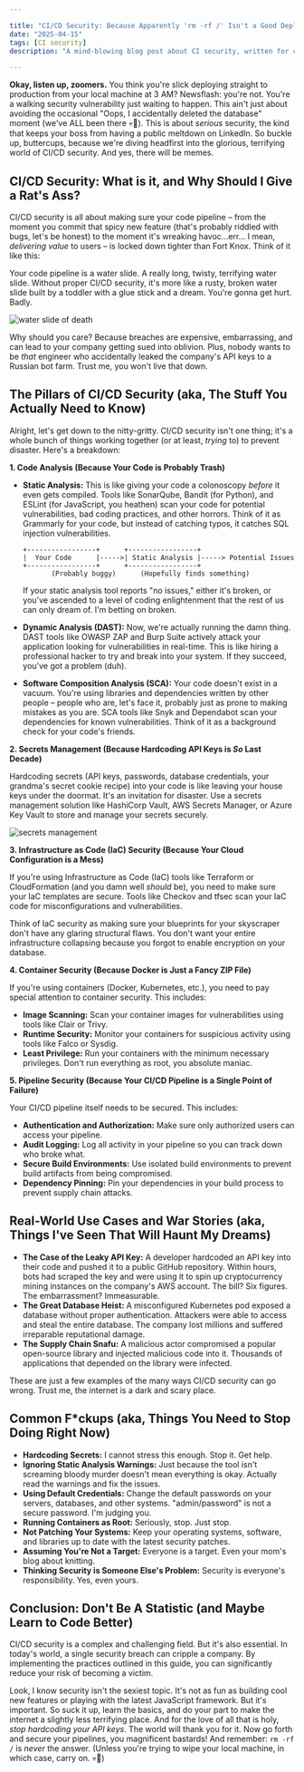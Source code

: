 ```yaml
---

title: "CI/CD Security: Because Apparently 'rm -rf /' Isn't a Good Deployment Strategy"
date: "2025-04-15"
tags: [CI security]
description: "A mind-blowing blog post about CI security, written for chaotic Gen Z engineers who think 'security' is just a strong password (it's not, lol)."

---
```


**Okay, listen up, zoomers.** You think you're slick deploying straight to production from your local machine at 3 AM? Newsflash: you're not. You're a walking security vulnerability just waiting to happen. This ain't just about avoiding the occasional "Oops, I accidentally deleted the database" moment (we've ALL been there 💀🙏). This is about *serious* security, the kind that keeps your boss from having a public meltdown on LinkedIn. So buckle up, buttercups, because we're diving headfirst into the glorious, terrifying world of CI/CD security. And yes, there will be memes.

## CI/CD Security: What is it, and Why Should I Give a Rat's Ass?

CI/CD security is all about making sure your code pipeline – from the moment you commit that spicy new feature (that's probably riddled with bugs, let's be honest) to the moment it's wreaking havoc...err... I mean, *delivering value* to users – is locked down tighter than Fort Knox. Think of it like this:

Your code pipeline is a water slide. A really long, twisty, terrifying water slide. Without proper CI/CD security, it's more like a rusty, broken water slide built by a toddler with a glue stick and a dream. You're gonna get hurt. Badly.

![water slide of death](https://i.kym-cdn.com/photos/images/newsfeed/001/868/040/b61.jpg)

Why should you care? Because breaches are expensive, embarrassing, and can lead to your company getting sued into oblivion. Plus, nobody wants to be *that* engineer who accidentally leaked the company's API keys to a Russian bot farm. Trust me, you won't live that down.

## The Pillars of CI/CD Security (aka, The Stuff You Actually Need to Know)

Alright, let's get down to the nitty-gritty. CI/CD security isn't one thing; it's a whole bunch of things working together (or at least, *trying* to) to prevent disaster. Here's a breakdown:

**1. Code Analysis (Because Your Code is Probably Trash)**

*   **Static Analysis:** This is like giving your code a colonoscopy *before* it even gets compiled. Tools like SonarQube, Bandit (for Python), and ESLint (for JavaScript, you heathen) scan your code for potential vulnerabilities, bad coding practices, and other horrors. Think of it as Grammarly for your code, but instead of catching typos, it catches SQL injection vulnerabilities.

    ```ascii
    +-----------------+      +-----------------+
    |  Your Code      |----->| Static Analysis |-----> Potential Issues
    +-----------------+      +-----------------+
           (Probably buggy)      (Hopefully finds something)
    ```

    If your static analysis tool reports "no issues," either it's broken, or you've ascended to a level of coding enlightenment that the rest of us can only dream of. I'm betting on broken.
*   **Dynamic Analysis (DAST):** Now, we're actually running the damn thing. DAST tools like OWASP ZAP and Burp Suite actively attack your application looking for vulnerabilities in real-time. This is like hiring a professional hacker to try and break into your system. If they succeed, you've got a problem (duh).
*   **Software Composition Analysis (SCA):** Your code doesn't exist in a vacuum. You're using libraries and dependencies written by other people – people who are, let's face it, probably just as prone to making mistakes as you are. SCA tools like Snyk and Dependabot scan your dependencies for known vulnerabilities. Think of it as a background check for your code's friends.

**2. Secrets Management (Because Hardcoding API Keys is *So* Last Decade)**

Hardcoding secrets (API keys, passwords, database credentials, your grandma's secret cookie recipe) into your code is like leaving your house keys under the doormat. It's an invitation for disaster. Use a secrets management solution like HashiCorp Vault, AWS Secrets Manager, or Azure Key Vault to store and manage your secrets securely.

![secrets management](https://imgflip.com/i/743wqq)

**3. Infrastructure as Code (IaC) Security (Because Your Cloud Configuration is a Mess)**

If you're using Infrastructure as Code (IaC) tools like Terraform or CloudFormation (and you damn well *should* be), you need to make sure your IaC templates are secure. Tools like Checkov and tfsec scan your IaC code for misconfigurations and vulnerabilities.

Think of IaC security as making sure your blueprints for your skyscraper don't have any glaring structural flaws. You don't want your entire infrastructure collapsing because you forgot to enable encryption on your database.

**4. Container Security (Because Docker is Just a Fancy ZIP File)**

If you're using containers (Docker, Kubernetes, etc.), you need to pay special attention to container security. This includes:

*   **Image Scanning:** Scan your container images for vulnerabilities using tools like Clair or Trivy.
*   **Runtime Security:** Monitor your containers for suspicious activity using tools like Falco or Sysdig.
*   **Least Privilege:** Run your containers with the minimum necessary privileges. Don't run everything as root, you absolute maniac.

**5. Pipeline Security (Because Your CI/CD Pipeline is a Single Point of Failure)**

Your CI/CD pipeline itself needs to be secured. This includes:

*   **Authentication and Authorization:** Make sure only authorized users can access your pipeline.
*   **Audit Logging:** Log all activity in your pipeline so you can track down who broke what.
*   **Secure Build Environments:** Use isolated build environments to prevent build artifacts from being compromised.
*   **Dependency Pinning:** Pin your dependencies in your build process to prevent supply chain attacks.

## Real-World Use Cases and War Stories (aka, Things I've Seen That Will Haunt My Dreams)

*   **The Case of the Leaky API Key:** A developer hardcoded an API key into their code and pushed it to a public GitHub repository. Within hours, bots had scraped the key and were using it to spin up cryptocurrency mining instances on the company's AWS account. The bill? Six figures. The embarrassment? Immeasurable.
*   **The Great Database Heist:** A misconfigured Kubernetes pod exposed a database without proper authentication. Attackers were able to access and steal the entire database. The company lost millions and suffered irreparable reputational damage.
*   **The Supply Chain Snafu:** A malicious actor compromised a popular open-source library and injected malicious code into it. Thousands of applications that depended on the library were infected.

These are just a few examples of the many ways CI/CD security can go wrong. Trust me, the internet is a dark and scary place.

## Common F\*ckups (aka, Things You Need to Stop Doing Right Now)

*   **Hardcoding Secrets:** I cannot stress this enough. Stop it. Get help.
*   **Ignoring Static Analysis Warnings:** Just because the tool isn't screaming bloody murder doesn't mean everything is okay. Actually read the warnings and fix the issues.
*   **Using Default Credentials:** Change the default passwords on your servers, databases, and other systems. "admin/password" is not a secure password. I'm judging you.
*   **Running Containers as Root:** Seriously, stop. Just stop.
*   **Not Patching Your Systems:** Keep your operating systems, software, and libraries up to date with the latest security patches.
*   **Assuming You're Not a Target:** Everyone is a target. Even your mom's blog about knitting.
*   **Thinking Security is Someone Else's Problem:** Security is everyone's responsibility. Yes, even yours.

## Conclusion: Don't Be A Statistic (and Maybe Learn to Code Better)

CI/CD security is a complex and challenging field. But it's also essential. In today's world, a single security breach can cripple a company. By implementing the practices outlined in this guide, you can significantly reduce your risk of becoming a victim.

Look, I know security isn't the sexiest topic. It's not as fun as building cool new features or playing with the latest JavaScript framework. But it's important. So suck it up, learn the basics, and do your part to make the internet a slightly less terrifying place. And for the love of all that is holy, *stop hardcoding your API keys*. The world will thank you for it. Now go forth and secure your pipelines, you magnificent bastards! And remember: `rm -rf /` is *never* the answer. (Unless you're trying to wipe your local machine, in which case, carry on. 💀🙏)
